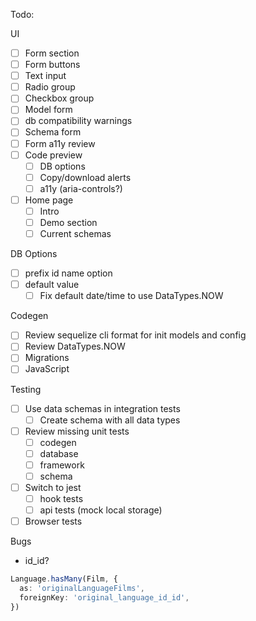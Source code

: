 Todo:

UI

- [ ] Form section
- [ ] Form buttons
- [ ] Text input
- [ ] Radio group
- [ ] Checkbox group
- [ ] Model form
- [ ] db compatibility warnings
- [ ] Schema form
- [ ] Form a11y review
- [ ] Code preview
  - [ ] DB options
  - [ ] Copy/download alerts
  - [ ] a11y (aria-controls?)
- [ ] Home page
  - [ ] Intro
  - [ ] Demo section
  - [ ] Current schemas

DB Options

- [ ] prefix id name option
- [ ] default value
  - [ ] Fix default date/time to use DataTypes.NOW

Codegen

- [ ] Review sequelize cli format for init models and config
- [ ] Review DataTypes.NOW
- [ ] Migrations
- [ ] JavaScript

Testing

- [ ] Use data schemas in integration tests
  - [ ] Create schema with all data types
- [ ] Review missing unit tests
  - [ ] codegen
  - [ ] database
  - [ ] framework
  - [ ] schema
- [ ] Switch to jest
  - [ ] hook tests
  - [ ] api tests (mock local storage)
- [ ] Browser tests

Bugs

- id_id?

```ts
Language.hasMany(Film, {
  as: 'originalLanguageFilms',
  foreignKey: 'original_language_id_id',
})
```
